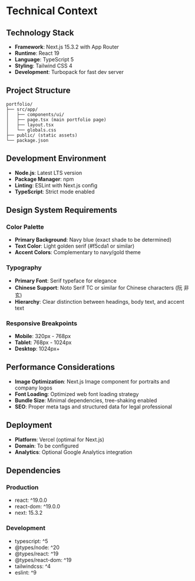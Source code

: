 # Technical Context

## Technology Stack
- **Framework**: Next.js 15.3.2 with App Router
- **Runtime**: React 19
- **Language**: TypeScript 5
- **Styling**: Tailwind CSS 4
- **Development**: Turbopack for fast dev server

## Project Structure
```
portfolio/
├── src/app/
│   ├── components/ui/
│   ├── page.tsx (main portfolio page)
│   ├── layout.tsx
│   └── globals.css
├── public/ (static assets)
└── package.json
```

## Development Environment
- **Node.js**: Latest LTS version
- **Package Manager**: npm
- **Linting**: ESLint with Next.js config
- **TypeScript**: Strict mode enabled

## Design System Requirements
### Color Palette
- **Primary Background**: Navy blue (exact shade to be determined)
- **Text Color**: Light golden serif (#f5cda1 or similar)
- **Accent Colors**: Complementary to navy/gold theme

### Typography
- **Primary Font**: Serif typeface for elegance
- **Chinese Support**: Noto Serif TC or similar for Chinese characters (阮 非 玄)
- **Hierarchy**: Clear distinction between headings, body text, and accent text

### Responsive Breakpoints
- **Mobile**: 320px - 768px
- **Tablet**: 768px - 1024px
- **Desktop**: 1024px+

## Performance Considerations
- **Image Optimization**: Next.js Image component for portraits and company logos
- **Font Loading**: Optimized web font loading strategy
- **Bundle Size**: Minimal dependencies, tree-shaking enabled
- **SEO**: Proper meta tags and structured data for legal professional

## Deployment
- **Platform**: Vercel (optimal for Next.js)
- **Domain**: To be configured
- **Analytics**: Optional Google Analytics integration

## Dependencies
### Production
- react: ^19.0.0
- react-dom: ^19.0.0
- next: 15.3.2

### Development
- typescript: ^5
- @types/node: ^20
- @types/react: ^19
- @types/react-dom: ^19
- tailwindcss: ^4
- eslint: ^9 